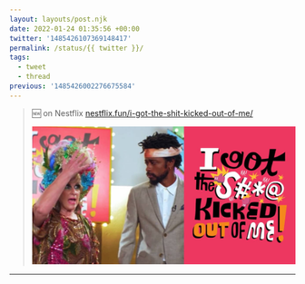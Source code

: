```yaml
---
layout: layouts/post.njk
date: 2022-01-24 01:35:56 +00:00
twitter: '1485426107369148417'
permalink: /status/{{ twitter }}/
tags: 
  - tweet
  - thread
previous: '1485426002276675584'
---
```


> 🆕 on Nestflix [nestflix.fun/i-got-the-shit-kicked-out-of-me/](https://nestflix.fun/i-got-the-shit-kicked-out-of-me/)
> 
> [![I Got the Shit Kicked Out of Me](/img/i-got-the-shit-kicked-out-of-me-thumb-1200w.jpg)](https://nestflix.fun/i-got-the-shit-kicked-out-of-me/)

---
